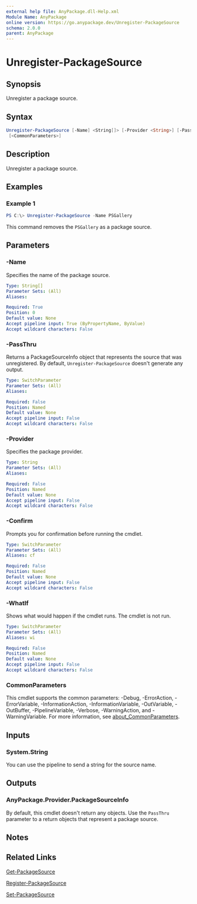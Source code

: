 ```yaml
---
external help file: AnyPackage.dll-Help.xml
Module Name: AnyPackage
online version: https://go.anypackage.dev/Unregister-PackageSource
schema: 2.0.0
parent: AnyPackage
---
```


# Unregister-PackageSource

## Synopsis

Unregister a package source.

## Syntax

```powershell
Unregister-PackageSource [-Name] <String[]> [-Provider <String>] [-PassThru] [-WhatIf] [-Confirm]
 [<CommonParameters>]
```

## Description

Unregister a package source.

## Examples

### Example 1

```powershell
PS C:\> Unregister-PackageSource -Name PSGallery
```

This command removes the `PSGallery` as a package source.

## Parameters

### -Name

Specifies the name of the package source.

```yaml
Type: String[]
Parameter Sets: (All)
Aliases:

Required: True
Position: 0
Default value: None
Accept pipeline input: True (ByPropertyName, ByValue)
Accept wildcard characters: False
```

### -PassThru

Returns a PackageSourceInfo object that represents the source that was unregistered.
By default, `Unregister-PackageSource` doesn't generate any output.

```yaml
Type: SwitchParameter
Parameter Sets: (All)
Aliases:

Required: False
Position: Named
Default value: None
Accept pipeline input: False
Accept wildcard characters: False
```

### -Provider

Specifies the package provider.

```yaml
Type: String
Parameter Sets: (All)
Aliases:

Required: False
Position: Named
Default value: None
Accept pipeline input: False
Accept wildcard characters: False
```

### -Confirm

Prompts you for confirmation before running the cmdlet.

```yaml
Type: SwitchParameter
Parameter Sets: (All)
Aliases: cf

Required: False
Position: Named
Default value: None
Accept pipeline input: False
Accept wildcard characters: False
```

### -WhatIf

Shows what would happen if the cmdlet runs.
The cmdlet is not run.

```yaml
Type: SwitchParameter
Parameter Sets: (All)
Aliases: wi

Required: False
Position: Named
Default value: None
Accept pipeline input: False
Accept wildcard characters: False
```

### CommonParameters

This cmdlet supports the common parameters: -Debug, -ErrorAction, -ErrorVariable, -InformationAction, -InformationVariable, -OutVariable, -OutBuffer, -PipelineVariable, -Verbose, -WarningAction, and -WarningVariable. For more information, see [about_CommonParameters](http://go.microsoft.com/fwlink/?LinkID=113216).

## Inputs

### System.String

You can use the pipeline to send a string for the source name.

## Outputs

### AnyPackage.Provider.PackageSourceInfo

By default, this cmdlet doesn't return any objects. Use the `PassThru` parameter to a return objects that represent a package source.

## Notes

## Related Links

[Get-PackageSource](Get-PackageSource.md)

[Register-PackageSource](Register-PackageSource.md)

[Set-PackageSource](Set-PackageSource.md)
